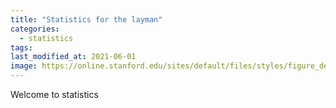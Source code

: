 ```yaml
---
title: "Statistics for the layman"
categories:
  - statistics
tags:
last_modified_at: 2021-06-01
image: https://online.stanford.edu/sites/default/files/styles/figure_default/public/2018-08/introduction-to-probability-and-statistics-for-epidemiology_HRP259.jpg?itok=hu6PM2ZF
---
```

Welcome to statistics
